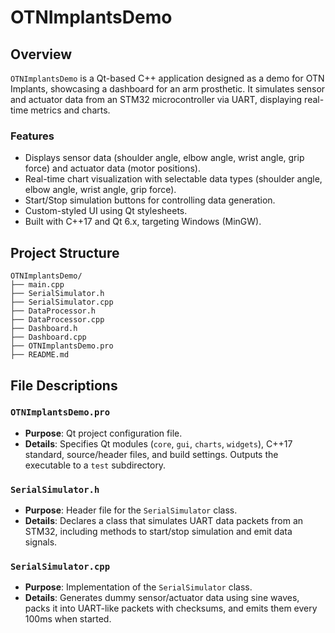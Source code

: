 
# OTNImplantsDemo

## Overview
`OTNImplantsDemo` is a Qt-based C++ application designed as a demo for OTN Implants, showcasing a dashboard for an arm prosthetic. It simulates sensor and actuator data from an STM32 microcontroller via UART, displaying real-time metrics and charts. 


### Features
- Displays sensor data (shoulder angle, elbow angle, wrist angle, grip force) and actuator data (motor positions).
- Real-time chart visualization with selectable data types (shoulder angle, elbow angle, wrist angle, grip force).
- Start/Stop simulation buttons for controlling data generation.
- Custom-styled UI using Qt stylesheets.
- Built with C++17 and Qt 6.x, targeting Windows (MinGW).

## Project Structure
	OTNImplantsDemo/
	├── main.cpp
	├── SerialSimulator.h
	├── SerialSimulator.cpp
	├── DataProcessor.h
	├── DataProcessor.cpp
	├── Dashboard.h
	├── Dashboard.cpp
	├── OTNImplantsDemo.pro
	├── README.md


## File Descriptions

### `OTNImplantsDemo.pro`
- **Purpose**: Qt project configuration file.
- **Details**: Specifies Qt modules (`core`, `gui`, `charts`, `widgets`), C++17 standard, source/header files, and build settings. Outputs the executable to a `test` subdirectory.

### `SerialSimulator.h`
- **Purpose**: Header file for the `SerialSimulator` class.
- **Details**: Declares a class that simulates UART data packets from an STM32, including methods to start/stop simulation and emit data signals.

### `SerialSimulator.cpp`
- **Purpose**: Implementation of the `SerialSimulator` class.
- **Details**: Generates dummy sensor/actuator data using sine waves, packs it into UART-like packets with checksums, and emits them every 100ms when started.
